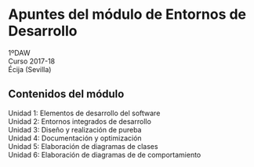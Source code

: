 # Apuntes del módulo de Entornos de Desarrollo

1ºDAW  
Curso 2017-18  
Écija (Sevilla)

## Contenidos del módulo

Unidad 1: Elementos de desarrollo del software  
Unidad 2: Entornos integrados de desarrollo  
Unidad 3: Diseño y realización de pureba  
Unidad 4: Documentación y optimización  
Unidad 5: Elaboración de diagramas de clases  
Unidad 6: Elaboración de diagramas de de comportamiento  

